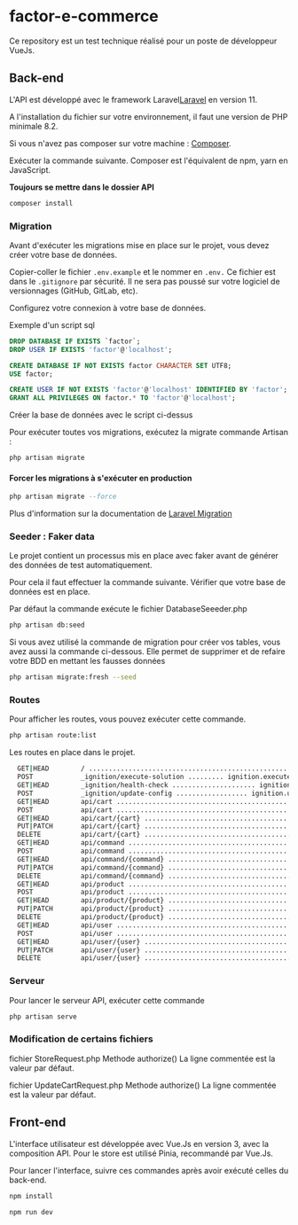 # factor-e-commerce
Ce repository est un test technique réalisé pour un poste de développeur VueJs.

## Back-end

L'API est développé avec le framework Laravel[Laravel](https://laravel.com/docs/11.x) en version 11.

A l'installation du fichier sur votre environnement, il faut une version de PHP minimale 8.2.

Si vous n'avez pas composer sur votre machine : [Composer](https://getcomposer.org/).

Exécuter la commande suivante. Composer est l'équivalent de npm, yarn en JavaScript.

**Toujours se mettre dans le dossier API**

```bash
composer install
```

### Migration

Avant d'exécuter les migrations mise en place sur le projet, vous devez créer votre base de données.

Copier-coller le fichier ```.env.example``` et le nommer en ```.env.``` Ce fichier est dans le ```.gitignore``` par sécurité. Il ne sera pas poussé sur votre logiciel de versionnages (GitHub, GitLab, etc).

Configurez votre connexion à votre base de données.

Exemple d'un script sql 
```sql
DROP DATABASE IF EXISTS `factor`;
DROP USER IF EXISTS 'factor'@'localhost';

CREATE DATABASE IF NOT EXISTS factor CHARACTER SET UTF8;
USE factor;

CREATE USER IF NOT EXISTS 'factor'@'localhost' IDENTIFIED BY 'factor';
GRANT ALL PRIVILEGES ON factor.* TO 'factor'@'localhost';
```

Créer la base de données avec le script ci-dessus

Pour exécuter toutes vos migrations, exécutez la migrate commande Artisan :

```sql
php artisan migrate
```

#### Forcer les migrations à s'exécuter en production

```sql
php artisan migrate --force
```

Plus d'information sur la documentation de [Laravel Migration](https://laravel.com/docs/7.x/migrations)

### Seeder : Faker data

Le projet contient un processus mis en place avec faker avant de générer des données de test automatiquement.

Pour cela il faut effectuer la commande suivante. Vérifier que votre base de données est en place.

Par défaut la commande exécute le fichier DatabaseSeeeder.php

```bash
php artisan db:seed
```

Si vous avez utilisé la commande de migration pour créer vos tables, vous avez aussi la commande ci-dessous. Elle permet de supprimer et de refaire votre BDD en mettant les fausses données

```bash
php artisan migrate:fresh --seed
```

### Routes

Pour afficher les routes, vous pouvez exécuter cette commande.
```bash
php artisan route:list
```

Les routes en place dans le projet.

```bash
  GET|HEAD        / ................................................................................................................  
  POST            _ignition/execute-solution ......... ignition.executeSolution › Spatie\LaravelIgnition › ExecuteSolutionController  
  GET|HEAD        _ignition/health-check ..................... ignition.healthCheck › Spatie\LaravelIgnition › HealthCheckController  
  POST            _ignition/update-config .................. ignition.updateConfig › Spatie\LaravelIgnition › UpdateConfigController  
  GET|HEAD        api/cart ....................................................................... cart.index › CartController@index  
  POST            api/cart ....................................................................... cart.store › CartController@store  
  GET|HEAD        api/cart/{cart} .................................................................. cart.show › CartController@show  
  PUT|PATCH       api/cart/{cart} .............................................................. cart.update › CartController@update  
  DELETE          api/cart/{cart} ............................................................ cart.destroy › CartController@destroy  
  GET|HEAD        api/command .............................................................. command.index › CommandController@index  
  POST            api/command .............................................................. command.store › CommandController@store  
  GET|HEAD        api/command/{command} ...................................................... command.show › CommandController@show  
  PUT|PATCH       api/command/{command} .................................................. command.update › CommandController@update  
  DELETE          api/command/{command} ................................................ command.destroy › CommandController@destroy  
  GET|HEAD        api/product .............................................................. product.index › ProductController@index  
  POST            api/product .............................................................. product.store › ProductController@store  
  GET|HEAD        api/product/{product} ...................................................... product.show › ProductController@show  
  PUT|PATCH       api/product/{product} .................................................. product.update › ProductController@update  
  DELETE          api/product/{product} ................................................ product.destroy › ProductController@destroy  
  GET|HEAD        api/user ....................................................................... user.index › UserController@index  
  POST            api/user ....................................................................... user.store › UserController@store  
  GET|HEAD        api/user/{user} .................................................................. user.show › UserController@show  
  PUT|PATCH       api/user/{user} .............................................................. user.update › UserController@update  
  DELETE          api/user/{user} ............................................................ user.destroy › UserController@destroy 
```

### Serveur

Pour lancer le serveur API, exécuter cette commande

```bash
php artisan serve
```


### Modification de certains fichiers

fichier StoreRequest.php
Methode authorize()
La ligne commentée est la valeur par défaut. 


fichier UpdateCartRequest.php
Methode authorize()
La ligne commentée est la valeur par défaut. 

## Front-end

L'interface utilisateur est développée avec Vue.Js en version 3, avec la composition API. Pour le store est utilisé Pinia, recommandé par Vue.Js.

Pour lancer l'interface, suivre ces commandes après avoir exécuté celles du back-end.

```bash
npm install

npm run dev
```